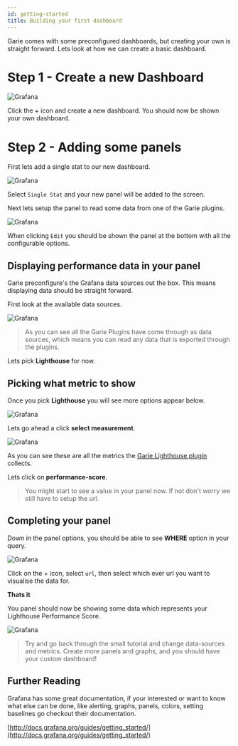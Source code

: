```yaml
---
id: getting-started
title: Building your first dashboard
---
```


Garie comes with some preconfigured dashboards, but creating your own is straight forward. Lets look at how we can create a basic dashboard.

# Step 1 - Create a new Dashboard

![Grafana](/img/docs/grafana/tutorial/creating-a-dashboard/step-1.png "Creating a new dashboard")

Click the + icon and create a new dashboard. You should now be shown your own dashboard.

# Step 2 - Adding some panels

First lets add a single stat to our new dashboard.

![Grafana](/img/docs/grafana/tutorial/creating-a-dashboard/step-2.png "Selecting a panel")

Select `Single Stat` and your new panel will be added to the screen.

Next lets setup the panel to read some data from one of the Garie plugins.

![Grafana](/img/docs/grafana/tutorial/creating-a-dashboard/step-3.png "Editing a Panel")

When clicking `Edit` you should be shown the panel at the bottom with all the configurable options.

## Displaying performance data in your panel

Garie preconfigure's the Grafana data sources out the box. This means displaying data should be straight forward.

First look at the available data sources.

![Grafana](/img/docs/grafana/tutorial/creating-a-dashboard/step-4.png "Data source")

> As you can see all the Garie Plugins have come through as data sources, which means you can read any data that is exported through the plugins.

Lets pick **Lighthouse** for now.

## Picking what metric to show

Once you pick **Lighthouse** you will see more options appear below.

![Grafana](/img/docs/grafana/tutorial/creating-a-dashboard/step-5.png "Panel options")

Lets go ahead a click **select measurement**.

![Grafana](/img/docs/grafana/tutorial/creating-a-dashboard/step-6.png "measurements")

As you can see these are all the metrics the [Garie Lighthouse plugin](https://github.com/boyney123/garie-lighthouse) collects.

Lets click on **performance-score**.

> You might start to see a value in your panel now. If not don't worry we still have to setup the url.

## Completing your panel

Down in the panel options, you should be able to see **WHERE** option in your query.

![Grafana](/img/docs/grafana/tutorial/creating-a-dashboard/step-7.png "where")

Click on the + icon, select `url`, then select which ever url you want to visualise the data for.

**Thats it**

You panel should now be showing some data which represents your Lighthouse Performance Score.

![Grafana](/img/docs/grafana/tutorial/creating-a-dashboard/step-8.png "first panel")

> Try and go back through the small tutorial and change data-sources and metrics. Create more panels and graphs, and you should have your custom dashboard!

## Further Reading

Grafana has some great documentation, if your interested or want to know what else can be done, like alerting, graphs, panels, colors, setting baselines go checkout their documentation.

[http://docs.grafana.org/guides/getting_started/](http://docs.grafana.org/guides/getting_started/)

